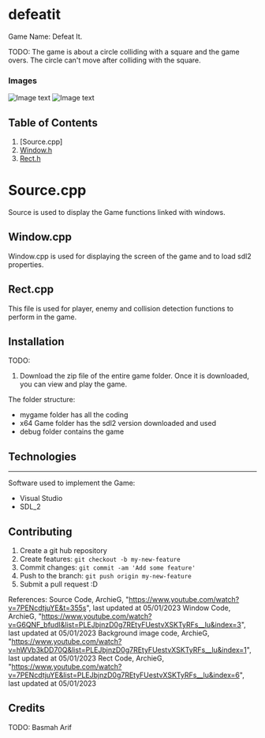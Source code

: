 # defeatit
  Game Name: Defeat It.

TODO: The game is about a circle colliding with a square and the game overs. The circle can't move after colliding with the square.

### Images
![Image text](background.jpg)
![Image text](HappyFaceCharacter.jpg)


## Table of Contents
1. [Source.cpp]
2. [Window.h](Window.cpp)
3. [Rect.h](Rect.cpp)

# Source.cpp
Source is used to display the Game functions linked with windows. 

## Window.cpp
Window.cpp is used for displaying the screen of the game and to load sdl2 properties.

## Rect.cpp
This file is used for player, enemy and collision detection functions to perform in the game.

## Installation
TODO: 
1) Download the zip file of the entire game folder. Once it is downloaded, you can view and play the game. 


The folder structure: 
- mygame folder has all the coding
- x64 Game folder has the sdl2 version downloaded and used
- debug folder contains the game




## Technologies
***
Software used to implement the Game:
* Visual Studio 
* SDL_2


## Contributing
1. Create a git hub repository
2. Create features: `git checkout -b my-new-feature`
3. Commit changes: `git commit -am 'Add some feature'`
4. Push to the branch: `git push origin my-new-feature`
5. Submit a pull request :D

References: 
Source Code, ArchieG, "https://www.youtube.com/watch?v=7PENcdtjuYE&t=355s", last updated at 05/01/2023
Window Code, ArchieG, "https://www.youtube.com/watch?v=G6QNF_bfudI&list=PLEJbjnzD0g7REtyFUestvXSKTyRFs__lu&index=3", last updated at 05/01/2023
Background image code, ArchieG, "https://www.youtube.com/watch?v=hWVb3kDD70Q&list=PLEJbjnzD0g7REtyFUestvXSKTyRFs__lu&index=1", last updated at 05/01/2023
Rect Code, ArchieG, "https://www.youtube.com/watch?v=7PENcdtjuYE&list=PLEJbjnzD0g7REtyFUestvXSKTyRFs__lu&index=6", last updated at 05/01/2023



## Credits
TODO: Basmah Arif







